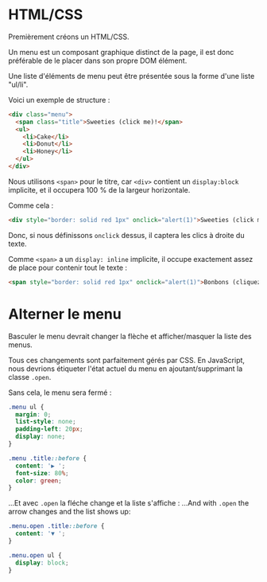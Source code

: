 
# HTML/CSS

Premièrement créons un HTML/CSS.

Un menu est un composant graphique distinct de la page, il est donc préférable de le placer dans son propre DOM élément.

Une liste d'éléments de menu peut être présentée sous la forme d'une liste "ul/li".

Voici un exemple de structure :
<!--
First let's create HTML/CSS.

A menu is a standalone graphical component on the page, so it's better to put it into a single DOM element.

A list of menu items can be laid out as a list `ul/li`.

Here's the example structure:-->

```html
<div class="menu">
  <span class="title">Sweeties (click me)!</span>
  <ul>
    <li>Cake</li>
    <li>Donut</li>
    <li>Honey</li>
  </ul>
</div>
```

Nous utilisons `<span>` pour le titre, car `<div>` contient un `display:block` implicite, et il occupera 100 % de la largeur horizontale.

Comme cela :
<!--
We use `<span>` for the title, because `<div>` has an implicit `display:block` on it, and it will occupy 100% of the horizontal width.

Like this:-->

```html autorun height=50
<div style="border: solid red 1px" onclick="alert(1)">Sweeties (click me)!</div>
```

Donc, si nous définissons `onclick` dessus, il captera les clics à droite du texte.

Comme `<span>` a un `display: inline` implicite, il occupe exactement assez de place pour contenir tout le texte :

```html autorun height=50
<span style="border: solid red 1px" onclick="alert(1)">Bonbons (cliquez ici)!</span>
```
<!--
So if we set `onclick` on it, then it will catch clicks to the right of the text.

As `<span>` has an implicit `display: inline`, it occupies exactly enough place to fit all the text:

```html autorun height=50
<span style="border: solid red 1px" onclick="alert(1)">Sweeties (click me)!</span>
```
-->

# Alterner le menu

Basculer le menu devrait changer la flèche et afficher/masquer la liste des menus.

Tous ces changements sont parfaitement gérés par CSS. En JavaScript, nous devrions étiqueter l'état actuel du menu en ajoutant/supprimant la classe `.open`.

Sans cela, le menu sera fermé :
<!--
# Toggling the menu

Toggling the menu should change the arrow and show/hide the menu list.

All these changes are perfectly handled by CSS. In JavaScript we should label the current state of the menu by adding/removing the class `.open`.

Without it, the menu will be closed:-->

```css
.menu ul {
  margin: 0;
  list-style: none;
  padding-left: 20px;
  display: none;
}

.menu .title::before {
  content: '▶ ';
  font-size: 80%;
  color: green;
}
```

...Et avec `.open` la fléche change et la liste s'affiche :
...And with `.open` the arrow changes and the list shows up:

```css
.menu.open .title::before {
  content: '▼ ';
}

.menu.open ul {
  display: block;
}
```
